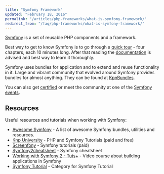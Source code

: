 ```yaml
---
title: "Symfony Framework"
updated: "February 18, 2016"
permalink: "/articles/php-frameworks/what-is-symfony-framework/"
redirect_from: "/faq/php-frameworks/what-is-symfony-framework/"
---
```


[Symfony](http://symfony.com) is a set of reusable PHP components and a framework.

Best way to get to know Symfony is to go through a
[quick tour](http://symfony.com/doc/current/quick_tour/index.html) - four chapters,
each 10 minutes long. After that reading the [documentation](http://symfony.com/doc/current/index.html)
is advised and best way to learn it thoroughly.

Symfony uses bundles for application and to extend and reuse functionality in
it. Large and vibrant community that evolved around Symfony provides bundles for
almost anything. They can be found at [KpnBundles](http://knpbundles.com/).

You can also get [certified](https://sensiolabs.com/en/symfony/certification.html)
or meet the community at one of the [Symfony events](http://symfony.com/events/).

## Resources

Useful resources and tutorials when working with Symfony:

* [Awesome Symfony](https://github.com/sitepoint/awesome-symfony) - A list of awesome Symfony bundles, utilities and resources.
* [Knp University](http://knpuniversity.com/) - PHP and Symfony Tutorials (paid and free)
* [Screenfony](http://www.screenfony.com/) - Symfony tutorials (paid)
* [Symfony2cheatsheet](http://www.symfony2cheatsheet.com/) - Symfony cheatsheet
* [Working with Symfony 2 - Tuts+](http://code.tutsplus.com/series/working-with-symfony-2--cms-636) - Video course about building applications in Symfony
* [Symfony Tutorial](https://www.cloudways.com/blog/category/applications/symfony/) - Category for Symfony Tutorial 
